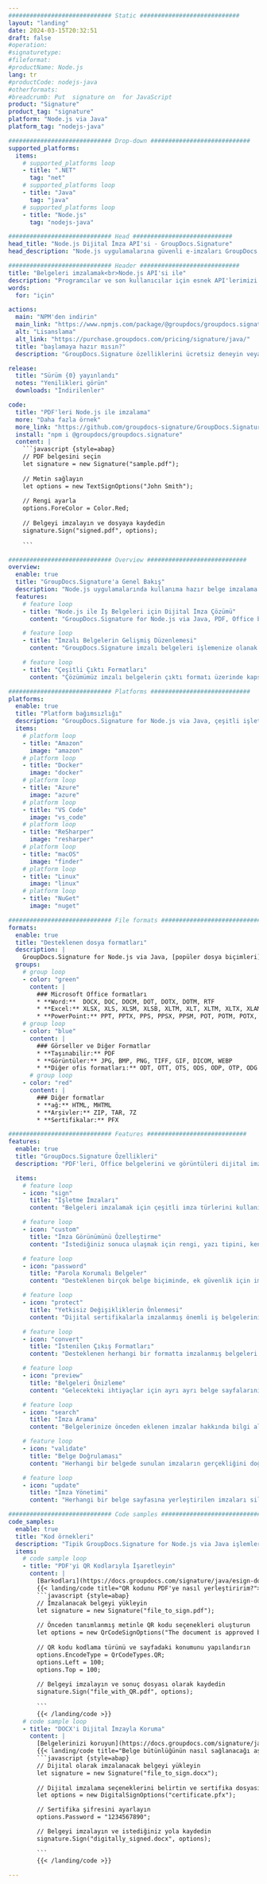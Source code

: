 ```yaml
---
############################# Static ############################
layout: "landing"
date: 2024-03-15T20:32:51
draft: false
#operation: 
#signaturetype: 
#fileformat: 
#productName: Node.js
lang: tr
#productCode: nodejs-java
#otherformats: 
#breadcrumb: Put  signature on  for JavaScript
product: "Signature"
product_tag: "signature"
platform: "Node.js via Java"
platform_tag: "nodejs-java"

############################# Drop-down ############################
supported_platforms:
  items:
    # supported_platforms loop
    - title: ".NET"
      tag: "net"
    # supported_platforms loop
    - title: "Java"
      tag: "java"
    # supported_platforms loop
    - title: "Node.js"
      tag: "nodejs-java"

############################# Head ############################
head_title: "Node.js Dijital İmza API'si - GroupDocs.Signature"
head_description: "Node.js uygulamalarına güvenli e-imzaları GroupDocs.Signature ile entegre edin. Belge imzalama iş akışlarını kolay ve verimli bir şekilde kolaylaştırın."

############################# Header ############################
title: "Belgeleri imzalamak<br>Node.js API'si ile"
description: "Programcılar ve son kullanıcılar için esnek API'lerimizi ve uygulama tabanlı çözümlerimizi kullanarak herhangi bir platformda dijital belgeleri ve görüntüleri imzalayın."
words:
  for: "için"

actions:
  main: "NPM'den indirin"
  main_link: "https://www.npmjs.com/package/@groupdocs/groupdocs.signature/"
  alt: "Lisanslama"
  alt_link: "https://purchase.groupdocs.com/pricing/signature/java/"
  title: "başlamaya hazır mısın?"
  description: "GroupDocs.Signature özelliklerini ücretsiz deneyin veya lisans isteyin"

release:
  title: "Sürüm {0} yayınlandı"
  notes: "Yenilikleri görün"
  downloads: "İndirilenler"

code:
  title: "PDF'leri Node.js ile imzalama"
  more: "Daha fazla örnek"
  more_link: "https://github.com/groupdocs-signature/GroupDocs.Signature-for-Node.js-via-Java/"
  install: "npm i @groupdocs/groupdocs.signature"
  content: |
    ```javascript {style=abap}   
    // PDF belgesini seçin
    let signature = new Signature("sample.pdf");
    
    // Metin sağlayın
    let options = new TextSignOptions("John Smith");
    
    // Rengi ayarla
    options.ForeColor = Color.Red;
    
    // Belgeyi imzalayın ve dosyaya kaydedin
    signature.Sign("signed.pdf", options);
    
    ```

############################# Overview ############################
overview:
  enable: true
  title: "GroupDocs.Signature'a Genel Bakış"
  description: "Node.js uygulamalarında kullanıma hazır belge imzalama kitaplığı"
  features:
    # feature loop
    - title: "Node.js ile İş Belgeleri için Dijital İmza Çözümü"
      content: "GroupDocs.Signature for Node.js via Java, PDF, Office belgeleri ve görselleri için kapsamlı bir dizi dijital imza seçeneği sunar. Metin, barkodlar, resimler, dijital sertifikalar ve meta veriler mevcuttur. Kolaylaştırılmış belge işleme verimliliği sağlar."

    # feature loop
    - title: "İmzalı Belgelerin Gelişmiş Düzenlemesi"
      content: "GroupDocs.Signature imzalı belgeleri işlemenize olanak sağlar. Çeşitli kriterleri kullanarak imzaları arayın ve doğrulayın. Ayrıca ayrıntılı belge bilgilerini çıkarın veya sayfaların önizleme görüntülerini oluşturun."

    # feature loop
    - title: "Çeşitli Çıktı Formatları"
      content: "Çözümümüz imzalı belgelerin çıktı formatı üzerinde kapsamlı kontrol sağlar. İmzaları herhangi bir sayfaya tam olarak konumlandırın ve görünümlerini özelleştirin. İmzalı belgeleri desteklenen çok sayıda formatta kaydedin ve isteğe bağlı olarak bunları parolalarla koruyun."

############################# Platforms ############################
platforms:
  enable: true
  title: "Platform bağımsızlığı"
  description: "GroupDocs.Signature for Node.js via Java, çeşitli işletim sistemleriyle belge işleme gerçekleştirir"
  items:
    # platform loop
    - title: "Amazon"
      image: "amazon"
    # platform loop
    - title: "Docker"
      image: "docker"
    # platform loop
    - title: "Azure"
      image: "azure"
    # platform loop
    - title: "VS Code"
      image: "vs_code"
    # platform loop
    - title: "ReSharper"
      image: "resharper"
    # platform loop
    - title: "macOS"
      image: "finder"
    # platform loop
    - title: "Linux"
      image: "linux"
    # platform loop
    - title: "NuGet"
      image: "nuget"

############################# File formats ############################
formats:
  enable: true
  title: "Desteklenen dosya formatları"
  description: |
    GroupDocs.Signature for Node.js via Java, [popüler dosya biçimleri](https://docs.groupdocs.com/signature/java/supported-document-formats/) için işlemleri kolaylaştırır.
  groups:
    # group loop
    - color: "green"
      content: |
        ### Microsoft Office formatları
        * **Word:**  DOCX, DOC, DOCM, DOT, DOTX, DOTM, RTF
        * **Excel:** XLSX, XLS, XLSM, XLSB, XLTM, XLT, XLTM, XLTX, XLAM, SXC, SpreadsheetML
        * **PowerPoint:** PPT, PPTX, PPS, PPSX, PPSM, POT, POTM, POTX, PPTM
    # group loop
    - color: "blue"
      content: |
        ### Görseller ve Diğer Formatlar
        * **Taşınabilir:** PDF
        * **Görüntüler:** JPG, BMP, PNG, TIFF, GIF, DICOM, WEBP
        * **Diğer ofis formatları:** ODT, OTT, OTS, ODS, ODP, OTP, ODG
      # group loop
    - color: "red"
      content: |
        ### Diğer formatlar
        * **ağ:** HTML, MHTML
        * **Arşivler:** ZIP, TAR, 7Z
        * **Sertifikalar:** PFX

############################# Features ############################
features:
  enable: true
  title: "GroupDocs.Signature Özellikleri"
  description: "PDF'leri, Office belgelerini ve görüntüleri dijital imzalarla imzalayın"

  items:
    # feature loop
    - icon: "sign"
      title: "İşletme İmzaları"
      content: "Belgeleri imzalamak için çeşitli imza türlerini kullanın. Dijital imzaları herhangi bir sayfa konumuna tam olarak yerleştirin."

    # feature loop
    - icon: "custom"
      title: "İmza Görünümünü Özelleştirme"
      content: "İstediğiniz sonuca ulaşmak için rengi, yazı tipini, kenarlıkları, döndürmeyi ve daha fazlasını ayarlayarak imzaların görsel yönlerini uyarlayın."

    # feature loop
    - icon: "password"
      title: "Parola Korumalı Belgeler"
      content: "Desteklenen birçok belge biçiminde, ek güvenlik için imzalı belgeleri bir parolayla koruyun."

    # feature loop
    - icon: "protect"
      title: "Yetkisiz Değişikliklerin Önlenmesi"
      content: "Dijital sertifikalarla imzalanmış önemli iş belgelerini yetkisiz değişikliklere karşı koruyun."

    # feature loop
    - icon: "convert"
      title: "İstenilen Çıkış Formatları"
      content: "Desteklenen herhangi bir formatta imzalanmış belgeleri zahmetsizce alın. MS Word belgelerini kolaylıkla PDF formatına dönüştürün."

    # feature loop
    - icon: "preview"
      title: "Belgeleri Önizleme"
      content: "Gelecekteki ihtiyaçlar için ayrı ayrı belge sayfalarını resim olarak kaydedin."

    # feature loop
    - icon: "search"
      title: "İmza Arama"
      content: "Belgelerinize önceden eklenen imzalar hakkında bilgi alın."

    # feature loop
    - icon: "validate"
      title: "Belge Doğrulaması"
      content: "Herhangi bir belgede sunulan imzaların gerçekliğini doğrulayın."

    # feature loop
    - icon: "update"
      title: "İmza Yönetimi"
      content: "Herhangi bir belge sayfasına yerleştirilen imzaları silin, yerini değiştirin veya değiştirin."

############################# Code samples ############################
code_samples:
  enable: true
  title: "Kod örnekleri"
  description: "Tipik GroupDocs.Signature for Node.js via Java işlemlerini gösteren açıklayıcı örnekler"
  items:
    # code sample loop
    - title: "PDF'yi QR Kodlarıyla İşaretleyin"
      content: |
        [Barkodları](https://docs.groupdocs.com/signature/java/esign-document-with-qr-code-signature/) belirli PDF belge sayfalarına eklemek iş süreçlerini kolaylaştırabilir. Bu bölümde, GroupDocs.Signature for Node.js via Java kullanarak QR kodu eklemeye ilişkin bir örnek verilmektedir.
        {{< landing/code title="QR kodunu PDF'ye nasıl yerleştiririm?">}}
        ```javascript {style=abap}
        // İmzalanacak belgeyi yükleyin
        let signature = new Signature("file_to_sign.pdf");
        
        // Önceden tanımlanmış metinle QR kodu seçenekleri oluşturun
        let options = new QrCodeSignOptions("The document is approved by John Smith");
        
        // QR kodu kodlama türünü ve sayfadaki konumunu yapılandırın
        options.EncodeType = QrCodeTypes.QR;
        options.Left = 100;
        options.Top = 100;
            
        // Belgeyi imzalayın ve sonuç dosyası olarak kaydedin
        signature.Sign("file_with_QR.pdf", options);
        
        ```
        {{< /landing/code >}}
    # code sample loop
    - title: "DOCX'i Dijital İmzayla Koruma"
      content: |
        [Belgelerinizi koruyun](https://docs.groupdocs.com/signature/java/esign-document-with-digital-signature/) dijital sertifikalara dayalı imzalarla. Dijital imza, iş belgelerinizi içerik değişikliklerine karşı korur.
        {{< landing/code title="Belge bütünlüğünün nasıl sağlanacağı aşağıda açıklanmıştır.">}}
        ```javascript {style=abap}   
        // Dijital olarak imzalanacak belgeyi yükleyin
        let signature = new Signature("file_to_sign.docx");
        
        // Dijital imzalama seçeneklerini belirtin ve sertifika dosyasının yolunu belirtin
        let options = new DigitalSignOptions("certificate.pfx");

        // Sertifika şifresini ayarlayın
        options.Password = "1234567890";

        // Belgeyi imzalayın ve istediğiniz yola kaydedin
        signature.Sign("digitally_signed.docx", options);

        ```
        {{< /landing/code >}}

---
```

